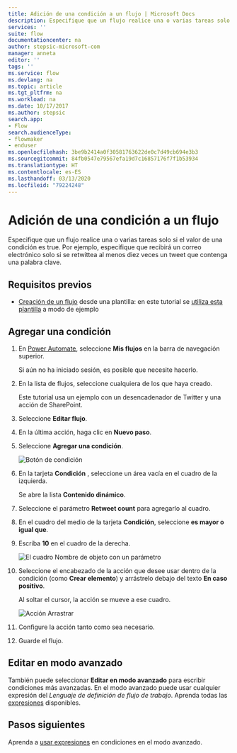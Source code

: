```yaml
---
title: Adición de una condición a un flujo | Microsoft Docs
description: Especifique que un flujo realice una o varias tareas solo si el valor de una condición es true.
services: ''
suite: flow
documentationcenter: na
author: stepsic-microsoft-com
manager: anneta
editor: ''
tags: ''
ms.service: flow
ms.devlang: na
ms.topic: article
ms.tgt_pltfrm: na
ms.workload: na
ms.date: 10/17/2017
ms.author: stepsic
search.app:
- Flow
search.audienceType:
- flowmaker
- enduser
ms.openlocfilehash: 3be9b2414a0f30581763622de0c7d49cb694e3b3
ms.sourcegitcommit: 84fb0547e79567efa19d7c16857176f7f1b53934
ms.translationtype: HT
ms.contentlocale: es-ES
ms.lasthandoff: 03/13/2020
ms.locfileid: "79224248"
---
```

# <a name="add-a-condition-to-a-flow"></a>Adición de una condición a un flujo


Especifique que un flujo realice una o varias tareas solo si el valor de una condición es true. Por ejemplo, especifique que recibirá un correo electrónico solo si se retwittea al menos diez veces un tweet que contenga una palabra clave.

## <a name="prerequisites"></a>Requisitos previos

* [Creación de un flujo](get-started-logic-template.md) desde una plantilla: en este tutorial se [utiliza esta plantilla](https://flow.microsoft.com/galleries/public/templates/e78571e5c70e4806a18eeacba5a897c8/) a modo de ejemplo

## <a name="add-a-condition"></a>Agregar una condición

1. En [Power Automate](https://flow.microsoft.com), seleccione **Mis flujos** en la barra de navegación superior.

    Si aún no ha iniciado sesión, es posible que necesite hacerlo.

1. En la lista de flujos, seleccione cualquiera de los que haya creado.

    Este tutorial usa un ejemplo con un desencadenador de Twitter y una acción de SharePoint.

1. Seleccione **Editar flujo**.

1. En la última acción, haga clic en **Nuevo paso**.

1. Seleccione **Agregar una condición**.

    ![Botón de condición](./media/add-condition/add-condition.png)

1. En la tarjeta **Condición** , seleccione un área vacía en el cuadro de la izquierda.

    Se abre la lista **Contenido dinámico**.

1. Seleccione el parámetro **Retweet count** para agregarlo al cuadro.

1. En el cuadro del medio de la tarjeta **Condición**, seleccione **es mayor o igual que**.

1. Escriba **10** en el cuadro de la derecha.

    ![El cuadro Nombre de objeto con un parámetro](./media/add-condition/specify-condition.png)

1. Seleccione el encabezado de la acción que desee usar dentro de la condición (como **Crear elemento**) y arrástrelo debajo del texto **En caso positivo**.

    Al soltar el cursor, la acción se mueve a ese cuadro.

    ![Acción Arrastrar](./media/add-condition/drag-action.png)

1. Configure la acción tanto como sea necesario.

1. Guarde el flujo.

## <a name="edit-in-advanced-mode"></a>Editar en modo avanzado

También puede seleccionar **Editar en modo avanzado** para escribir condiciones más avanzadas. En el modo avanzado puede usar cualquier expresión del *Lenguaje de definición de flujo de trabajo*. Aprenda todas las [expresiones](https://msdn.microsoft.com/library/azure/mt643789.aspx) disponibles.

## <a name="next-steps"></a>Pasos siguientes

Aprenda a [usar expresiones](use-expressions-in-conditions.md) en condiciones en el modo avanzado.